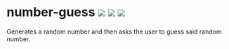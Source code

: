 # number-guess ![](https://img.shields.io/travis/rbstrachan/number-guess.svg) ![](https://img.shields.io/codeclimate/maintainability/rbstrachan/number-guess.svg) ![](https://img.shields.io/github/issues/rbstrachan/number-guess.svg)
Generates a random number and then asks the user to guess said random number.

